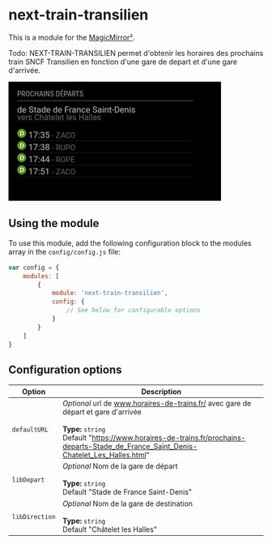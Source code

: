 # next-train-transilien

This is a module for the [MagicMirror²](https://github.com/MichMich/MagicMirror/).

Todo: NEXT-TRAIN-TRANSILIEN permet d'obtenir les horaires des prochains train SNCF Transilien en fonction d'une gare de depart et d'une gare d'arrivée.

![Screenshot](screenshot.png)


## Using the module

To use this module, add the following configuration block to the modules array in the `config/config.js` file:
```js
var config = {
    modules: [
        {
            module: 'next-train-transilien',
            config: {
                // See below for configurable options
            }
        }
    ]
}
```

## Configuration options

| Option           | Description
|----------------- |-----------
| `defaultURL`        | *Optional* url de www.horaires-de-trains.fr/ avec gare de départ et gare d'arrivée<br><br>**Type:** `string` <br>Default "https://www.horaires-de-trains.fr/prochains-departs-Stade_de_France_Saint_Denis-Chatelet_Les_Halles.html"
| `libDepart`        | *Optional* Nom de la gare de départ<br><br>**Type:** `string` <br>Default "Stade de France Saint-Denis"
| `libDirection`     | *Optional* Nom de la gare de destination<br><br>**Type:** `string` <br>Default "Châtelet les Halles"

